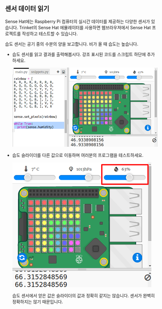 ## 센서 데이터 읽기

Sense Hat에는 Raspberry Pi 컴퓨터의 실시간 데이터를 제공하는 다양한 센서가 있습니다. Trinket의 Sense Hat 에뮬레이터를 사용하면 웹브라우져에서 Sense Hat 프로젝트를 작성하고 테스트할 수 있습니다.

습도 센서는 공기 중의 수분의 양을 보고합니다. 비가 올 때 습도는 높습니다.

+ 습도 센서를 읽고 결과를 출력해봅시다. 강조 표시된 코드를 스크립트 하단에 추가하세요.
    
    ![스크린샷](images/rainbow-humid.png)

+ 습도 슬라이더를 다른 값으로 이동하며 여러분의 프로그램을 테스트하세요.
    
    ![스크린샷](images/rainbow-slider.png)
    
    습도 센서에서 얻은 값은 슬라이더의 값과 정확히 같지는 않습니다. 센서가 완벽히 정확하지는 않기 때문입니다.